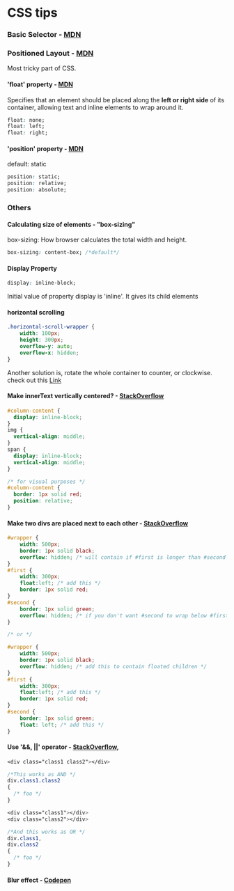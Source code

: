 CSS tips
==========

### Basic Selector - [MDN](https://developer.mozilla.org/en-US/docs/Web/CSS/CSS_Selectors)

### Positioned Layout - [MDN](https://developer.mozilla.org/en-US/docs/Web/CSS/CSS_Positioning)
Most tricky part of CSS.

#### 'float' property - [MDN](https://developer.mozilla.org/en-US/docs/Web/CSS/float)
Specifies that an element should be placed along the **left or right side** of its container,
allowing text and inline elements to wrap around it.
```css
float: none;
float: left;
float: right;
```

#### 'position' property - [MDN](https://developer.mozilla.org/en-US/docs/Web/CSS/position)
default: static
```css
position: static;
position: relative;
position: absolute;
```

### Others
#### Calculating size of elements - "box-sizing"
box-sizing: How browser calculates the total width and height.
```css
box-sizing: content-box; /*default*/
```
#### Display Property
```css 
display: inline-block;
```
Initial value of property display is 'inline'. It gives its child elements 
#### horizontal scrolling
```css 
.horizontal-scroll-wrapper {
    width: 100px;
    height: 300px;
    overflow-y: auto;
    overflow-x: hidden;
}
```
Another solution is, rotate the whole container to counter, or clockwise.
check out this [Link](http://css-tricks.com/pure-css-horizontal-scrolling)

#### Make innerText vertically centered? - [StackOverflow](https://stackoverflow.com/questions/9249359/is-it-possible-to-vertically-align-text-within-a-div)
```css 
#column-content {
  display: inline-block;
}
img {
  vertical-align: middle;
}
span {
  display: inline-block;
  vertical-align: middle;
}

/* for visual purposes */
#column-content {
  border: 1px solid red;
  position: relative;
}
```

#### Make two divs are placed next to each other - [StackOverflow](https://stackoverflow.com/questions/5803023/how-to-place-two-divs-next-to-each-other)
```css
#wrapper {
    width: 500px;
    border: 1px solid black;
    overflow: hidden; /* will contain if #first is longer than #second */
}
#first {
    width: 300px;
    float:left; /* add this */
    border: 1px solid red;
}
#second {
    border: 1px solid green;
    overflow: hidden; /* if you don't want #second to wrap below #first */
}

/* or */ 

#wrapper {
    width: 500px;
    border: 1px solid black;
    overflow: hidden; /* add this to contain floated children */
}
#first {
    width: 300px;
    float:left; /* add this */
    border: 1px solid red;
}
#second {
    border: 1px solid green;
    float: left; /* add this */
}
```

#### Use '&&, ||' operator - [StackOverflow](https://stackoverflow.com/questions/2797091/css-and-and-or),
```css
<div class="class1 class2"></div>

/*This works as AND */
div.class1.class2
{
  /* foo */
}

<div class="class1"></div>
<div class="class2"></div>

/*And this works as OR */
div.class1,
div.class2
{
  /* foo */
}
```

#### Blur effect - [Codepen](https://codepen.io/anthonyadamski/pen/yJBpd)





